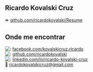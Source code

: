 ## Ricardo Kovalski Cruz

:fast_forward: [github.com/ricardokovalski/Resume](https://github.com/ricardokovalski/Resume)

## Onde me encontrar
  
![:](https://cdn0.iconfinder.com/data/icons/small-n-flat/24/678128-social-facebook-20.png) [facebook.com/kovalskicruz.ricardo](https://www.facebook.com/kovalskicruz.ricardo)  
![:](https://cdn4.iconfinder.com/data/icons/ionicons/512/icon-social-github-20.png) [github.com/ricardokovalski](https://github.com/ricardokovalski)  
![:](https://cdn2.iconfinder.com/data/icons/social-icon-3/512/social_style_3_in-20.png) [linkedin.com/in/ricardo-kovalski-cruz](https://www.linkedin.com/in/ricardo-kovalski-cruz/)  
:email: [ricardokovalskicruz@gmail.com](mailto:ricardokovalskicruz@gmail.com)
